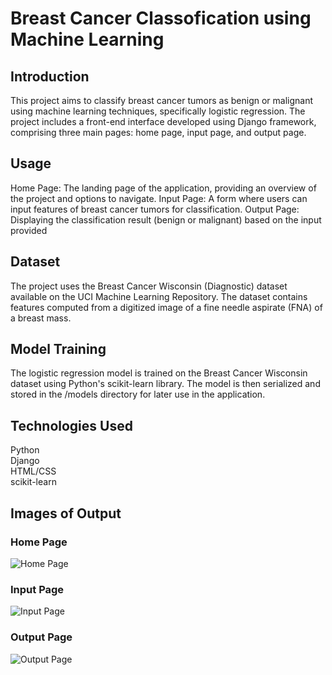 # **Breast Cancer Classofication using Machine Learning**
## **Introduction**
This project aims to classify breast cancer tumors as benign or malignant using machine learning techniques, specifically logistic regression. The project includes a front-end interface developed using Django framework, comprising three main pages: home page, input page, and output page.

## **Usage**
Home Page: The landing page of the application, providing an overview of the project and options to navigate.
Input Page: A form where users can input features of breast cancer tumors for classification.
Output Page: Displaying the classification result (benign or malignant) based on the input provided

## **Dataset**
The project uses the Breast Cancer Wisconsin (Diagnostic) dataset available on the UCI Machine Learning Repository. The dataset contains features computed from a digitized image of a fine needle aspirate (FNA) of a breast mass. 

## **Model Training**
The logistic regression model is trained on the Breast Cancer Wisconsin dataset using Python's scikit-learn library. The model is then serialized and stored in the /models directory for later use in the application.

## **Technologies Used**
Python<br>
Django<br>
HTML/CSS<br>
scikit-learn

## **Images of Output**

### Home Page
![Home Page](https://github.com/manikya-rk/Breast-Cancer-Classification-using-Machine-Learning/assets/85456691/9c34e800-aa6f-443c-b9a5-7a1c467d34d2)

### **Input Page**
![Input Page](https://github.com/manikya-rk/Breast-Cancer-Classification-using-Machine-Learning/assets/85456691/190dbe0b-7dfa-4130-a971-6157a8ba0c54)

### **Output Page**
![Output Page](https://github.com/manikya-rk/Breast-Cancer-Classification-using-Machine-Learning/assets/85456691/8bff00fc-a692-4dbe-9925-2d06132ae6d4)

